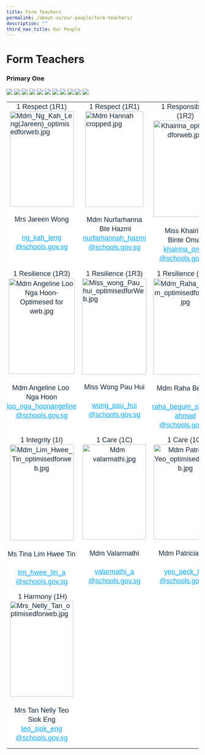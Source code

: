 ```yaml
---
title: Form Teachers
permalink: /about-us/our-people/form-teachers/
description: ""
third_nav_title: Our People
---
```

# **Form Teachers**

### Primary One

![](/images/Mdm_Ng_Kah_Leng(Jareen).jpg)
![](/images/Mdm%20Hannah%20cropped.jpg)
![](/images/Khairina_optimisedforweb.jpg)
![](/images/Mdm_Tan_Poh_Soon_optimisedforweb.jpg)
![](/images/Mdm%20Angeline%20Loo%20Nga%20Hoon-Optimesed%20for%20web.jpg)
![](/images/Miss_wong_Pau_hui_optimisedforWeb.jpg)
![](/images/Mdm_Raha_Begam_optimisedforweb.jpg)
![](/images/MDM%20SHIRIN%20CROP%20VER.jpg)
![](/images/Mdm_Lim_Hwee_Tin_optimisedforweb.jpg)
![](/images/Mdm%20valarmathi.jpg)
![](/images/Mdm%20Patricia%20Yeo_optimisedforweb.jpg)

<table style="margin: auto; outline: 0px; padding: 0px; border-collapse: collapse; clear: both; border: 1px solid transparent; table-layout: fixed; color: rgb(22, 40, 55); font-family: Catamaran, sans-serif; font-size: 18px; font-style: normal; font-variant-ligatures: normal; font-variant-caps: normal; font-weight: 400; letter-spacing: normal; orphans: 2; text-align: left; text-transform: none; white-space: normal; widows: 2; word-spacing: 0px; -webkit-text-stroke-width: 0px; background-color: rgb(255, 255, 255); text-decoration-thickness: initial; text-decoration-style: initial; text-decoration-color: initial;" class="ives_tab_kosong ive_eobj_center"><tbody style="margin: 0px; outline: 0px; padding: 0px;"><tr style="margin: 0px; outline: 0px; padding: 0px;"><td style="margin: 0px; outline: 0px; padding: 0px 15px 15px 0px; vertical-align: top;"><div style="margin: 0px; outline: 0px; padding: 0px; line-height: 24px !important; color: rgb(22, 40, 55); font-family: Catamaran, sans-serif; font-size: 18px; font-weight: 400; text-align: center;"><font style="margin: 0px; outline: 0px; padding: 0px;" face="verdana, sans-serif">1 Respect (1R1)</font></div><img style="margin: auto; outline: 0px; padding: 0px; border: none; max-width: 100%; clear: both; display: block; width: 167px; height: 249px;" class="ive_eobj_center" alt="Mdm_Ng_Kah_Leng(Jareen)_optimisedforweb.jpg" src="https://parkviewpri.moe.edu.sg/qql/slot/u177/2021/About%20Us/Our%20People/Form%20Teachers/Primary%20Two%20(2021)/Mdm_Ng_Kah_Leng(Jareen)_optimisedforweb.jpg"><br style="margin: 0px; outline: 0px; padding: 0px;"><div style="margin: 0px; outline: 0px; padding: 0px; line-height: 24px !important; color: rgb(22, 40, 55); font-family: Catamaran, sans-serif; font-size: 18px; font-weight: 400; text-align: center;">Mrs Jareen Wong</div><div style="margin: 0px; outline: 0px; padding: 0px; line-height: 24px !important; color: rgb(22, 40, 55); font-family: Catamaran, sans-serif; font-size: 18px; font-weight: 400; text-align: center;"><br style="margin: 0px; outline: 0px; padding: 0px;"></div><div style="margin: 0px; outline: 0px; padding: 0px; line-height: 24px !important; color: rgb(22, 40, 55); font-family: Catamaran, sans-serif; font-size: 18px; font-weight: 400; text-align: center;"><a style="margin: 0px; outline: 0px; padding: 0px; color: rgb(8, 167, 240); text-decoration: underline;" target="" href="mailto:ng_kah_leng@schools.gov.sg">ng_kah_leng</a></div><div style="margin: 0px; outline: 0px; padding: 0px; line-height: 24px !important; color: rgb(22, 40, 55); font-family: Catamaran, sans-serif; font-size: 18px; font-weight: 400; text-align: center;"><a style="margin: 0px; outline: 0px; padding: 0px; color: rgb(8, 167, 240); text-decoration: underline;" target="" href="mailto:ng_kah_leng@schools.gov.sg">@schools.gov.sg</a></div></td><td style="margin: 0px; outline: 0px; padding: 0px 15px 15px 0px; vertical-align: top;"><div style="margin: 0px; outline: 0px; padding: 0px; line-height: 24px !important; color: rgb(22, 40, 55); font-family: Catamaran, sans-serif; font-size: 18px; font-weight: 400; text-align: center;"><span style="margin: 0px; outline: 0px; padding: 0px; font-family: verdana, sans-serif;">1 Respect (1R1)</span><br style="margin: 0px; outline: 0px; padding: 0px;"></div><img style="margin: auto; outline: 0px; padding: 0px; border: none; max-width: 100%; clear: both; display: block; width: 152px; height: 250px;" class="ive_eobj_center" alt="Mdm Hannah cropped.jpg" width="100%" src="https://parkviewpri.moe.edu.sg/qql/slot/u177/About%20Us/Our%20People%20New/Mdm%20Hannah%20cropped.jpg"><br style="margin: 0px; outline: 0px; padding: 0px;"><div style="margin: 0px; outline: 0px; padding: 0px; line-height: 24px !important; color: rgb(22, 40, 55); font-family: Catamaran, sans-serif; font-size: 18px; font-weight: 400; text-align: center;"></div><div style="margin: 0px; outline: 0px; padding: 0px; line-height: 24px !important; color: rgb(22, 40, 55); font-family: Catamaran, sans-serif; font-size: 18px; font-weight: 400; text-align: center;">Mdm Nurfarhanna<br style="margin: 0px; outline: 0px; padding: 0px;">&nbsp;Bte Hazmi</div><div style="margin: 0px; outline: 0px; padding: 0px; line-height: 24px !important; color: rgb(22, 40, 55); font-family: Catamaran, sans-serif; font-size: 18px; font-weight: 400; text-align: center;"><a style="margin: 0px; outline: 0px; padding: 0px; color: rgb(8, 167, 240); text-decoration: underline;" target="" href="mailto:nurfarhannah_hazmi@schools.gov.sg">nurfarhannah_hazmi</a></div><div style="margin: 0px; outline: 0px; padding: 0px; line-height: 24px !important; color: rgb(22, 40, 55); font-family: Catamaran, sans-serif; font-size: 18px; font-weight: 400; text-align: center;"><a style="margin: 0px; outline: 0px; padding: 0px; color: rgb(8, 167, 240); text-decoration: underline;" target="" href="mailto:nurfarhannah_hazmi@schools.gov.sg">@schools.gov.sg</a></div></td><td style="margin: 0px; outline: 0px; padding: 0px 15px 15px 0px; vertical-align: top;"><div style="margin: 0px; outline: 0px; padding: 0px; line-height: 24px !important; color: rgb(22, 40, 55); font-family: Catamaran, sans-serif; font-size: 18px; font-weight: 400; text-align: center;"><font style="margin: 0px; outline: 0px; padding: 0px;" size="4" face="verdana, sans-serif">1 Responsibility (1R2)</font></div><div style="margin: 0px; outline: 0px; padding: 0px; line-height: 24px !important; color: rgb(22, 40, 55); font-family: Catamaran, sans-serif; font-size: 18px; font-weight: 400; text-align: center;"></div><div style="margin: 0px; outline: 0px; padding: 0px; line-height: 24px !important; color: rgb(22, 40, 55); font-family: Catamaran, sans-serif; font-size: 18px; font-weight: 400; text-align: center;"><img style="margin: auto; outline: 0px; padding: 0px; border: none; max-width: 100%; clear: both; display: block; width: 168px; height: 252px;" class="ive_eobj_center" alt="Khairina_optimisedforweb.jpg" src="https://parkviewpri.moe.edu.sg/qql/slot/u177/2022/2022%20Department%20photo/Optimised%20for%20Web%203/Khairina_optimisedforweb.jpg"><br style="margin: 0px; outline: 0px; padding: 0px;"></div><div style="margin: 0px; outline: 0px; padding: 0px; line-height: 24px !important; color: rgb(22, 40, 55); font-family: Catamaran, sans-serif; font-size: 18px; font-weight: 400; text-align: center;"><span style="margin: 0px; outline: 0px; padding: 0px; background-color: initial;">Miss Khairina</span></div><div style="margin: 0px; outline: 0px; padding: 0px; line-height: 24px !important; color: rgb(22, 40, 55); font-family: Catamaran, sans-serif; font-size: 18px; font-weight: 400; text-align: center;"><span style="margin: 0px; outline: 0px; padding: 0px; background-color: initial;">Binte Omar</span></div><div style="margin: 0px; outline: 0px; padding: 0px; line-height: 24px !important; color: rgb(22, 40, 55); font-family: Catamaran, sans-serif; font-size: 18px; font-weight: 400; text-align: center;"><span style="margin: 0px; outline: 0px; padding: 0px; background-color: initial;"><a style="margin: 0px; outline: 0px; padding: 0px; color: rgb(8, 167, 240); text-decoration: underline;" target="" href="mailto:khairina_omar@schools.gov.sg">khairina_omar<br style="margin: 0px; outline: 0px; padding: 0px;">@schools.gov.sg</a><br style="margin: 0px; outline: 0px; padding: 0px;"></span></div></td><td style="margin: 0px; outline: 0px; padding: 0px 15px 15px 0px; vertical-align: top;"><div style="margin: 0px; outline: 0px; padding: 0px; line-height: 24px !important; color: rgb(22, 40, 55); font-family: Catamaran, sans-serif; font-size: 18px; font-weight: 400; text-align: center;"><span style="margin: 0px; outline: 0px; padding: 0px; font-family: verdana, sans-serif;"><font style="margin: 0px; outline: 0px; padding: 0px;" size="4">1 Responsibility (1R2)</font></span><font style="margin: 0px; outline: 0px; padding: 0px;" face="verdana, sans-serif"><br style="margin: 0px; outline: 0px; padding: 0px;"></font></div><div style="margin: 0px; outline: 0px; padding: 0px; line-height: 24px !important; color: rgb(22, 40, 55); font-family: Catamaran, sans-serif; font-size: 18px; font-weight: 400; text-align: center;"><img style="margin: auto; outline: 0px; padding: 0px; border: none; max-width: 100%; clear: both; display: block; width: 169px; height: 253px;" class="ive_eobj_center" alt="Mdm_Tan_Poh_Soon_optimisedforweb.jpg" src="https://parkviewpri.moe.edu.sg/qql/slot/u177/2021/About%20Us/Our%20People/MT%20Teachers/Chinese%20Language%20Teachers/Mdm_Tan_Poh_Soon_optimisedforweb.jpg"><font style="margin: 0px; outline: 0px; padding: 0px;" face="verdana, sans-serif"><br style="margin: 0px; outline: 0px; padding: 0px;"></font></div><div style="margin: 0px; outline: 0px; padding: 0px; line-height: 24px !important; color: rgb(22, 40, 55); font-family: Catamaran, sans-serif; font-size: 18px; font-weight: 400; text-align: center;"><span style="margin: 0px; outline: 0px; padding: 0px; background-color: initial;">Mdm Tan Poh Soon</span></div><div style="margin: 0px; outline: 0px; padding: 0px; line-height: 24px !important; color: rgb(22, 40, 55); font-family: Catamaran, sans-serif; font-size: 18px; font-weight: 400; text-align: center;"><span style="margin: 0px; outline: 0px; padding: 0px; background-color: initial;"><br style="margin: 0px; outline: 0px; padding: 0px;"></span></div><div style="margin: 0px; outline: 0px; padding: 0px; line-height: 24px !important; color: rgb(22, 40, 55); font-family: Catamaran, sans-serif; font-size: 18px; font-weight: 400; text-align: center;"><a style="margin: 0px; outline: 0px; padding: 0px; color: rgb(8, 167, 240); text-decoration: underline; background-color: initial;" target="" href="mailto:tan_poh_soon@schools.gov.sg">tan_poh_soon</a><a style="margin: 0px; outline: 0px; padding: 0px; color: rgb(8, 167, 240); text-decoration: underline;" target="" href="mailto:tan_poh_soon@schools.gov.sg"><br style="margin: 0px; outline: 0px; padding: 0px;"></a></div><div style="margin: 0px; outline: 0px; padding: 0px; line-height: 24px !important; color: rgb(22, 40, 55); font-family: Catamaran, sans-serif; font-size: 18px; font-weight: 400; text-align: center;"><a style="margin: 0px; outline: 0px; padding: 0px; color: rgb(8, 167, 240); text-decoration: underline;" target="" href="mailto:tan_poh_soon@schools.gov.sg"></a><a style="margin: 0px; outline: 0px; padding: 0px; color: rgb(8, 167, 240); text-decoration: underline; background-color: initial;" target="" href="mailto:tan_poh_soon@schools.gov.sg">@schools.gov.sg</a><br style="margin: 0px; outline: 0px; padding: 0px;"></div></td></tr><tr style="margin: 0px; outline: 0px; padding: 0px;"><td style="margin: 0px; outline: 0px; padding: 0px 15px 15px 0px; vertical-align: top;"><div style="margin: 0px; outline: 0px; padding: 0px; line-height: 24px !important; color: rgb(22, 40, 55); font-family: Catamaran, sans-serif; font-size: 18px; font-weight: 400; text-align: center;"><font style="margin: 0px; outline: 0px; padding: 0px;" face="verdana, sans-serif">1 Resilience (1R3)</font></div><div style="margin: 0px; outline: 0px; padding: 0px; line-height: 24px !important; color: rgb(22, 40, 55); font-family: Catamaran, sans-serif; font-size: 18px; font-weight: 400; text-align: center;"><img style="margin: auto; outline: 0px; padding: 0px; border: none; max-width: 100%; clear: both; display: block; width: 172px; height: 250px;" class="ive_eobj_center" alt="Mdm Angeline Loo Nga Hoon-Optimesed for web.jpg" width="100%" src="https://parkviewpri.moe.edu.sg/qql/slot/u177/2022/2022%20Department%20photo/Optimised%20for%20Web%203/Mdm%20Angeline%20Loo%20Nga%20Hoon-Optimesed%20for%20web.jpg"></div><div style="margin: 0px; outline: 0px; padding: 0px; line-height: 24px !important; color: rgb(22, 40, 55); font-family: Catamaran, sans-serif; font-size: 18px; font-weight: 400; text-align: center;"><br style="margin: 0px; outline: 0px; padding: 0px;"></div><div style="margin: 0px; outline: 0px; padding: 0px; line-height: 24px !important; color: rgb(22, 40, 55); font-family: Catamaran, sans-serif; font-size: 18px; font-weight: 400; text-align: center;">Mdm Angeline Loo&nbsp;</div><div style="margin: 0px; outline: 0px; padding: 0px; line-height: 24px !important; color: rgb(22, 40, 55); font-family: Catamaran, sans-serif; font-size: 18px; font-weight: 400; text-align: center;">Nga Hoon</div><div style="margin: 0px; outline: 0px; padding: 0px; line-height: 24px !important; color: rgb(22, 40, 55); font-family: Catamaran, sans-serif; font-size: 18px; font-weight: 400; text-align: center;"><a style="margin: 0px; outline: 0px; padding: 0px; color: rgb(8, 167, 240); text-decoration: underline;" href="https://parkviewpri.moe.edu.sg/about-us/our-people/goog_1969994066">loo_nga_hoonangeline<br style="margin: 0px; outline: 0px; padding: 0px;">@</a><a style="margin: 0px; outline: 0px; padding: 0px; color: rgb(8, 167, 240); text-decoration: underline; background-color: initial;" target="" href="mailto:loo_nga_hoonangeline@schools.gov.sg">schools.gov.sg</a></div></td><td style="margin: 0px; outline: 0px; padding: 0px 15px 15px 0px; vertical-align: top;"><div style="margin: 0px; outline: 0px; padding: 0px; line-height: 24px !important; color: rgb(22, 40, 55); font-family: Catamaran, sans-serif; font-size: 18px; font-weight: 400; text-align: center;"><span style="margin: 0px; outline: 0px; padding: 0px; font-family: verdana, sans-serif;">1 Resilience (1R3)</span><br style="margin: 0px; outline: 0px; padding: 0px;"></div><img style="margin: auto; outline: 0px; padding: 0px; border: none; max-width: 100%; clear: both; display: block; width: 168px; height: 251px;" class="ive_eobj_center" alt="Miss_wong_Pau_hui_optimisedforWeb.jpg" src="https://parkviewpri.moe.edu.sg/qql/slot/u177/2021/About%20Us/Our%20People/Form%20Teachers/Primary%20One%20(2021)/Miss_wong_Pau_hui_optimisedforWeb.jpg"><br style="margin: 0px; outline: 0px; padding: 0px;"><div style="margin: 0px; outline: 0px; padding: 0px; line-height: 24px !important; color: rgb(22, 40, 55); font-family: Catamaran, sans-serif; font-size: 18px; font-weight: 400; text-align: center;">Miss Wong Pau Hui</div><div style="margin: 0px; outline: 0px; padding: 0px; line-height: 24px !important; color: rgb(22, 40, 55); font-family: Catamaran, sans-serif; font-size: 18px; font-weight: 400; text-align: center;"><br style="margin: 0px; outline: 0px; padding: 0px;"></div><div style="margin: 0px; outline: 0px; padding: 0px; line-height: 24px !important; color: rgb(22, 40, 55); font-family: Catamaran, sans-serif; font-size: 18px; font-weight: 400; text-align: center;"><a style="margin: 0px; outline: 0px; padding: 0px; color: rgb(8, 167, 240); text-decoration: underline;" target="" href="mailto:wong_pau_hui@schools.gov.sg">wong_pau_hui</a></div><div style="margin: 0px; outline: 0px; padding: 0px; line-height: 24px !important; color: rgb(22, 40, 55); font-family: Catamaran, sans-serif; font-size: 18px; font-weight: 400; text-align: center;"><a style="margin: 0px; outline: 0px; padding: 0px; color: rgb(8, 167, 240); text-decoration: underline;" target="" href="mailto:wong_pau_hui@schools.gov.sg">@schools.gov.sg</a></div></td><td style="margin: 0px; outline: 0px; padding: 0px 15px 15px 0px; vertical-align: top;"><div style="margin: 0px; outline: 0px; padding: 0px; line-height: 24px !important; color: rgb(22, 40, 55); font-family: Catamaran, sans-serif; font-size: 18px; font-weight: 400; text-align: center;"><font style="margin: 0px; outline: 0px; padding: 0px;" face="verdana, sans-serif"></font></div><font style="margin: 0px; outline: 0px; padding: 0px;" face="verdana, sans-serif"><div style="margin: 0px; outline: 0px; padding: 0px; line-height: 24px !important; color: rgb(22, 40, 55); font-family: Catamaran, sans-serif; font-size: 18px; font-weight: 400; text-align: center;"><span style="margin: 0px; outline: 0px; padding: 0px; font-family: verdana, sans-serif; background-color: initial;">1 Resilience (1R3)</span></div></font><div style="margin: 0px; outline: 0px; padding: 0px; line-height: 24px !important; color: rgb(22, 40, 55); font-family: Catamaran, sans-serif; font-size: 18px; font-weight: 400; text-align: center;"><img style="margin: auto; outline: 0px; padding: 0px; border: none; max-width: 100%; clear: both; display: block; width: 168px; height: 251px;" class="ive_eobj_center" alt="Mdm_Raha_Begam_optimisedforweb.jpg" src="https://parkviewpri.moe.edu.sg/qql/slot/u177/2021/About%20Us/Our%20People/Form%20Teachers/Primary%20Two%20(2021)/Mdm_Raha_Begam_optimisedforweb.jpg"><br style="margin: 0px; outline: 0px; padding: 0px;"></div><div style="margin: 0px; outline: 0px; padding: 0px; line-height: 24px !important; color: rgb(22, 40, 55); font-family: Catamaran, sans-serif; font-size: 18px; font-weight: 400; text-align: center;"><div style="margin: 0px; outline: 0px; padding: 0px; line-height: 24px !important; color: rgb(22, 40, 55); font-family: Catamaran, sans-serif; font-size: 18px; font-weight: 400;">Mdm Raha Begum</div><div style="margin: 0px; outline: 0px; padding: 0px; line-height: 24px !important; color: rgb(22, 40, 55); font-family: Catamaran, sans-serif; font-size: 18px; font-weight: 400;"><br style="margin: 0px; outline: 0px; padding: 0px;"></div><div style="margin: 0px; outline: 0px; padding: 0px; line-height: 24px !important; color: rgb(22, 40, 55); font-family: Catamaran, sans-serif; font-size: 18px; font-weight: 400;"><a style="margin: 0px; outline: 0px; padding: 0px; color: rgb(8, 167, 240); text-decoration: underline;" target="" href="mailto:raha_begum_sheikh_ahmad@schools.gov.sg">raha_begum_sheikh_</a></div><div style="margin: 0px; outline: 0px; padding: 0px; line-height: 24px !important; color: rgb(22, 40, 55); font-family: Catamaran, sans-serif; font-size: 18px; font-weight: 400;"><a style="margin: 0px; outline: 0px; padding: 0px; color: rgb(8, 167, 240); text-decoration: underline;" target="" href="mailto:raha_begum_sheikh_ahmad@schools.gov.sg">ahmad<br style="margin: 0px; outline: 0px; padding: 0px;">@schools.gov.sg</a></div></div></td><td style="margin: 0px; outline: 0px; padding: 0px 15px 15px 0px; vertical-align: top;"><div style="margin: 0px; outline: 0px; padding: 0px; line-height: 24px !important; color: rgb(22, 40, 55); font-family: Catamaran, sans-serif; font-size: 18px; font-weight: 400; text-align: center;"><div style="margin: 0px; outline: 0px; padding: 0px; line-height: 24px !important; color: rgb(22, 40, 55); font-family: Catamaran, sans-serif; font-size: 18px; font-weight: 400;"><span style="margin: 0px; outline: 0px; padding: 0px; font-family: verdana, sans-serif;">1 Integrity (1I)</span><font style="margin: 0px; outline: 0px; padding: 0px;" face="verdana, sans-serif"><br style="margin: 0px; outline: 0px; padding: 0px;"></font></div><img style="margin: auto; outline: 0px; padding: 0px; border: none; max-width: 100%; clear: both; display: block; width: 168px; height: 251px;" class="ive_eobj_center" alt="MDM SHIRIN CROP VER.jpg" width="100%" src="https://parkviewpri.moe.edu.sg/qql/slot/u177/About%20Us/Our%20People/Form%20Teachers/MDM%20SHIRIN%20CROP%20VER.jpg"><br style="margin: 0px; outline: 0px; padding: 0px; text-align: left;"><div style="margin: 0px; outline: 0px; padding: 0px; line-height: 24px !important; color: rgb(22, 40, 55); font-family: Catamaran, sans-serif; font-size: 18px; font-weight: 400;"><div style="margin: 0px; outline: 0px; padding: 0px; line-height: 24px !important; color: rgb(22, 40, 55); font-family: Catamaran, sans-serif; font-size: 18px; font-weight: 400;">Mdm Shirin Bte<br style="margin: 0px; outline: 0px; padding: 0px;">Osman</div><div style="margin: 0px; outline: 0px; padding: 0px; line-height: 24px !important; color: rgb(22, 40, 55); font-family: Catamaran, sans-serif; font-size: 18px; font-weight: 400;"><a style="margin: 0px; outline: 0px; padding: 0px; color: rgb(8, 167, 240); text-decoration: underline;" target="" href="mailto:shirin_osman@schools.gov.sg">shirin_osman</a></div><div style="margin: 0px; outline: 0px; padding: 0px; line-height: 24px !important; color: rgb(22, 40, 55); font-family: Catamaran, sans-serif; font-size: 18px; font-weight: 400;"><a style="margin: 0px; outline: 0px; padding: 0px; color: rgb(8, 167, 240); text-decoration: underline;" target="" href="mailto:shirin_osman@schools.gov.sg">@schools.gov.sg</a></div></div></div></td></tr><tr style="margin: 0px; outline: 0px; padding: 0px;"><td style="margin: 0px; outline: 0px; padding: 0px 15px 15px 0px; vertical-align: top;"><div style="margin: 0px; outline: 0px; padding: 0px; line-height: 24px !important; color: rgb(22, 40, 55); font-family: Catamaran, sans-serif; font-size: 18px; font-weight: 400; text-align: center;"><span style="margin: 0px; outline: 0px; padding: 0px; font-family: verdana, sans-serif;"></span></div><div style="margin: 0px; outline: 0px; padding: 0px; line-height: 24px !important; color: rgb(22, 40, 55); font-family: Catamaran, sans-serif; font-size: 18px; font-weight: 400; text-align: center;"><span style="margin: 0px; outline: 0px; padding: 0px; font-family: verdana, sans-serif;">1 Integrity (1I)</span><br style="margin: 0px; outline: 0px; padding: 0px; text-align: left;"><div style="margin: 0px; outline: 0px; padding: 0px; line-height: 24px !important; color: rgb(22, 40, 55); font-family: Catamaran, sans-serif; font-size: 18px; font-weight: 400;"><img style="margin: auto; outline: 0px; padding: 0px; border: none; max-width: 100%; clear: both; display: block; width: 167px; height: 250px;" class="ive_eobj_center" alt="Mdm_Lim_Hwee_Tin_optimisedforweb.jpg" src="https://parkviewpri.moe.edu.sg/qql/slot/u177/2021/About%20Us/Our%20People/Form%20Teachers/Primary%20Two%20(2021)/Mdm_Lim_Hwee_Tin_optimisedforweb.jpg"><br style="margin: 0px; outline: 0px; padding: 0px;"></div><div style="margin: 0px; outline: 0px; padding: 0px; line-height: 24px !important; color: rgb(22, 40, 55); font-family: Catamaran, sans-serif; font-size: 18px; font-weight: 400;"><div style="margin: 0px; outline: 0px; padding: 0px; line-height: 24px !important; color: rgb(22, 40, 55); font-family: Catamaran, sans-serif; font-size: 18px; font-weight: 400;">Ms Tina Lim Hwee Tin</div><div style="margin: 0px; outline: 0px; padding: 0px; line-height: 24px !important; color: rgb(22, 40, 55); font-family: Catamaran, sans-serif; font-size: 18px; font-weight: 400;"><br style="margin: 0px; outline: 0px; padding: 0px;"></div><div style="margin: 0px; outline: 0px; padding: 0px; line-height: 24px !important; color: rgb(22, 40, 55); font-family: Catamaran, sans-serif; font-size: 18px; font-weight: 400;"><a style="margin: 0px; outline: 0px; padding: 0px; color: rgb(8, 167, 240); text-decoration: underline;" target="" href="mailto:lim_hwee_tin_a@schools.gov.sg">lim_hwee_tin_a</a></div><div style="margin: 0px; outline: 0px; padding: 0px; line-height: 24px !important; color: rgb(22, 40, 55); font-family: Catamaran, sans-serif; font-size: 18px; font-weight: 400;"><a style="margin: 0px; outline: 0px; padding: 0px; color: rgb(8, 167, 240); text-decoration: underline;" target="" href="mailto:lim_hwee_tin_a@schools.gov.sg">@schools.gov.sg</a></div></div></div></td><td style="margin: 0px; outline: 0px; padding: 0px 15px 15px 0px; vertical-align: top;"><div style="margin: 0px; outline: 0px; padding: 0px; line-height: 24px !important; color: rgb(22, 40, 55); font-family: Catamaran, sans-serif; font-size: 18px; font-weight: 400; text-align: center;"><span style="margin: 0px; outline: 0px; padding: 0px; font-family: verdana, sans-serif;">1 Care (1C)</span><br style="margin: 0px; outline: 0px; padding: 0px;"></div><div style="margin: 0px; outline: 0px; padding: 0px; line-height: 24px !important; color: rgb(22, 40, 55); font-family: Catamaran, sans-serif; font-size: 18px; font-weight: 400; text-align: center;"><img style="margin: auto; outline: 0px; padding: 0px; border: none; max-width: 100%; clear: both; display: block; width: 166px; height: 248px;" class="ive_eobj_center" alt="Mdm valarmathi.jpg" src="https://parkviewpri.moe.edu.sg/qql/slot/u177/About%20Us/Our%20People%20New/Mdm%20valarmathi.jpg"><br style="margin: 0px; outline: 0px; padding: 0px; text-align: left;"><div style="margin: 0px; outline: 0px; padding: 0px; line-height: 24px !important; color: rgb(22, 40, 55); font-family: Catamaran, sans-serif; font-size: 18px; font-weight: 400;"><div style="margin: 0px; outline: 0px; padding: 0px; line-height: 24px !important; color: rgb(22, 40, 55); font-family: Catamaran, sans-serif; font-size: 18px; font-weight: 400;">Mdm Valarmathi</div><div style="margin: 0px; outline: 0px; padding: 0px; line-height: 24px !important; color: rgb(22, 40, 55); font-family: Catamaran, sans-serif; font-size: 18px; font-weight: 400;"><br style="margin: 0px; outline: 0px; padding: 0px;"></div><div style="margin: 0px; outline: 0px; padding: 0px; line-height: 24px !important; color: rgb(22, 40, 55); font-family: Catamaran, sans-serif; font-size: 18px; font-weight: 400;"><a style="margin: 0px; outline: 0px; padding: 0px; color: rgb(8, 167, 240); text-decoration: underline;" target="" href="mailto:valarmathi_a@schools.gov.sg">valarmathi_a</a></div><div style="margin: 0px; outline: 0px; padding: 0px; line-height: 24px !important; color: rgb(22, 40, 55); font-family: Catamaran, sans-serif; font-size: 18px; font-weight: 400;"><a style="margin: 0px; outline: 0px; padding: 0px; color: rgb(8, 167, 240); text-decoration: underline;" target="" href="mailto:valarmathi_a@schools.gov.sg">@schools.gov.sg</a></div></div></div></td><td style="margin: 0px; outline: 0px; padding: 0px 15px 15px 0px; vertical-align: top;"><div style="margin: 0px; outline: 0px; padding: 0px; line-height: 24px !important; color: rgb(22, 40, 55); font-family: Catamaran, sans-serif; font-size: 18px; font-weight: 400; text-align: center;"><font style="margin: 0px; outline: 0px; padding: 0px;" face="verdana, sans-serif"></font></div><font style="margin: 0px; outline: 0px; padding: 0px;" face="verdana, sans-serif"><div style="margin: 0px; outline: 0px; padding: 0px; line-height: 24px !important; color: rgb(22, 40, 55); font-family: Catamaran, sans-serif; font-size: 18px; font-weight: 400; text-align: center;"><span style="margin: 0px; outline: 0px; padding: 0px; font-family: verdana, sans-serif; background-color: initial;">1 Care (1C)</span></div></font><div style="margin: 0px; outline: 0px; padding: 0px; line-height: 24px !important; color: rgb(22, 40, 55); font-family: Catamaran, sans-serif; font-size: 18px; font-weight: 400; text-align: center;"><img style="margin: auto; outline: 0px; padding: 0px; border: none; max-width: 100%; clear: both; display: block; width: 166px; height: 248px;" class="ive_eobj_center" alt="Mdm Patricia Yeo_optimisedforweb.jpg" src="https://parkviewpri.moe.edu.sg/qql/slot/u177/About%20Us/Our%20People%20New/Mdm%20Patricia%20Yeo_optimisedforweb.jpg"><br style="margin: 0px; outline: 0px; padding: 0px;"></div><div style="margin: 0px; outline: 0px; padding: 0px; line-height: 24px !important; color: rgb(22, 40, 55); font-family: Catamaran, sans-serif; font-size: 18px; font-weight: 400; text-align: center;"><div style="margin: 0px; outline: 0px; padding: 0px; line-height: 24px !important; color: rgb(22, 40, 55); font-family: Catamaran, sans-serif; font-size: 18px; font-weight: 400;">Mdm Patricia Yeo</div><div style="margin: 0px; outline: 0px; padding: 0px; line-height: 24px !important; color: rgb(22, 40, 55); font-family: Catamaran, sans-serif; font-size: 18px; font-weight: 400;"><br style="margin: 0px; outline: 0px; padding: 0px;"></div><div style="margin: 0px; outline: 0px; padding: 0px; line-height: 24px !important; color: rgb(22, 40, 55); font-family: Catamaran, sans-serif; font-size: 18px; font-weight: 400;"><a style="margin: 0px; outline: 0px; padding: 0px; color: rgb(8, 167, 240); text-decoration: underline;" target="" href="mailto:yeo_peck_hui@schools.gov.sg">yeo_peck_hui</a></div><div style="margin: 0px; outline: 0px; padding: 0px; line-height: 24px !important; color: rgb(22, 40, 55); font-family: Catamaran, sans-serif; font-size: 18px; font-weight: 400;"><a style="margin: 0px; outline: 0px; padding: 0px; color: rgb(8, 167, 240); text-decoration: underline;" target="" href="mailto:yeo_peck_hui@schools.gov.sg">@schools.gov.sg</a></div></div></td><td style="margin: 0px; outline: 0px; padding: 0px 15px 15px 0px; vertical-align: top;"><div style="margin: 0px; outline: 0px; padding: 0px; line-height: 24px !important; color: rgb(22, 40, 55); font-family: Catamaran, sans-serif; font-size: 18px; font-weight: 400; text-align: center;"><span style="margin: 0px; outline: 0px; padding: 0px; font-family: verdana, sans-serif;">1 Harmony (1H)</span></div><div style="margin: 0px; outline: 0px; padding: 0px; line-height: 24px !important; color: rgb(22, 40, 55); font-family: Catamaran, sans-serif; font-size: 18px; font-weight: 400; text-align: center;"><img style="margin: auto; outline: 0px; padding: 0px; border: none; max-width: 100%; clear: both; display: block; width: 167px; height: 249px;" class="ive_eobj_center" alt="Miss_Lee_siew_Kiang_optimisedforweb.jpg" src="https://parkviewpri.moe.edu.sg/qql/slot/u177/2021/About%20Us/Our%20People/Form%20Teachers/Primary%20Two%20(2021)/Miss_Lee_siew_Kiang_optimisedforweb.jpg"><br style="margin: 0px; outline: 0px; padding: 0px;"></div><div style="margin: 0px; outline: 0px; padding: 0px; line-height: 24px !important; color: rgb(22, 40, 55); font-family: Catamaran, sans-serif; font-size: 18px; font-weight: 400; text-align: center;">Miss Lee Siew Kiang<br style="margin: 0px; outline: 0px; padding: 0px;"></div><div style="margin: 0px; outline: 0px; padding: 0px; line-height: 24px !important; color: rgb(22, 40, 55); font-family: Catamaran, sans-serif; font-size: 18px; font-weight: 400; text-align: center;"><br style="margin: 0px; outline: 0px; padding: 0px;"></div><div style="margin: 0px; outline: 0px; padding: 0px; line-height: 24px !important; color: rgb(22, 40, 55); font-family: Catamaran, sans-serif; font-size: 18px; font-weight: 400; text-align: center;"><div style="margin: 0px; outline: 0px; padding: 0px; line-height: 24px !important; color: rgb(22, 40, 55); font-family: Catamaran, sans-serif; font-size: 18px; font-weight: 400;"><a style="margin: 0px; outline: 0px; padding: 0px; color: rgb(8, 167, 240); text-decoration: underline;" target="" href="mailto:lee_siew_kiang@schools.gov.sg">lee_siew_kiang</a></div><div style="margin: 0px; outline: 0px; padding: 0px; line-height: 24px !important; color: rgb(22, 40, 55); font-family: Catamaran, sans-serif; font-size: 18px; font-weight: 400;"><a style="margin: 0px; outline: 0px; padding: 0px; color: rgb(8, 167, 240); text-decoration: underline;" target="" href="mailto:lee_siew_kiang@schools.gov.sg">@schools.gov.sg</a></div></div></td></tr><tr style="margin: 0px; outline: 0px; padding: 0px;"><td style="margin: 0px; outline: 0px; padding: 0px 15px 15px 0px; vertical-align: top;"><div style="margin: 0px; outline: 0px; padding: 0px; line-height: 24px !important; color: rgb(22, 40, 55); font-family: Catamaran, sans-serif; font-size: 18px; font-weight: 400; text-align: center;"><span style="margin: 0px; outline: 0px; padding: 0px; background-color: initial;">&nbsp;</span><font style="margin: 0px; outline: 0px; padding: 0px; background-color: initial;" face="verdana, sans-serif">1 Harmony (1H)</font></div><img style="margin: auto; outline: 0px; padding: 0px; border: none; max-width: 100%; clear: both; display: block; width: 166px; height: 249px;" class="ive_eobj_center" alt="Mrs_Nelly_Tan_optimisedforweb.jpg" src="https://parkviewpri.moe.edu.sg/qql/slot/u177/About%20Us/Our%20People%20New/Mrs_Nelly_Tan_optimisedforweb.jpg"><div style="margin: 0px; outline: 0px; padding: 0px; line-height: 24px !important; color: rgb(22, 40, 55); font-family: Catamaran, sans-serif; font-size: 18px; font-weight: 400; text-align: center;"><br style="margin: 0px; outline: 0px; padding: 0px;"></div><div style="margin: 0px; outline: 0px; padding: 0px; line-height: 24px !important; color: rgb(22, 40, 55); font-family: Catamaran, sans-serif; font-size: 18px; font-weight: 400; text-align: center;">Mrs Tan Nelly Teo</div><div style="margin: 0px; outline: 0px; padding: 0px; line-height: 24px !important; color: rgb(22, 40, 55); font-family: Catamaran, sans-serif; font-size: 18px; font-weight: 400; text-align: center;">Siok Eng</div><div style="margin: 0px; outline: 0px; padding: 0px; line-height: 24px !important; color: rgb(22, 40, 55); font-family: Catamaran, sans-serif; font-size: 18px; font-weight: 400; text-align: center;"><div style="margin: 0px; outline: 0px; padding: 0px; line-height: 24px !important; color: rgb(22, 40, 55); font-family: Catamaran, sans-serif; font-size: 18px; font-weight: 400;"><a style="margin: 0px; outline: 0px; padding: 0px; color: rgb(8, 167, 240); text-decoration: underline;" target="" href="mailto:teo_siok_eng@schools.gov.sg">teo_siok_eng</a></div><div style="margin: 0px; outline: 0px; padding: 0px; line-height: 24px !important; color: rgb(22, 40, 55); font-family: Catamaran, sans-serif; font-size: 18px; font-weight: 400;"><a style="margin: 0px; outline: 0px; padding: 0px; color: rgb(8, 167, 240); text-decoration: underline;" target="" href="mailto:teo_siok_eng@schools.gov.sg">@schools.gov.sg</a></div></div></td></tr></tbody></table>